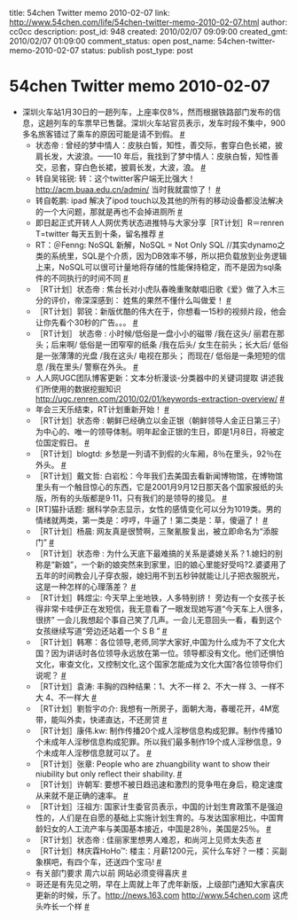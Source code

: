 title: 54chen Twitter memo 2010-02-07 
link: http://www.54chen.com/life/54chen-twitter-memo-2010-02-07.html
author: cc0cc
description: 
post_id: 948
created: 2010/02/07 09:09:00
created_gmt: 2010/02/07 01:09:00
comment_status: open
post_name: 54chen-twitter-memo-2010-02-07
status: publish
post_type: post

# 54chen Twitter memo 2010-02-07 

* 深圳火车站1月30日的一趟列车，上座率仅8%，然而根据铁路部门发布的信息，这趟列车的车票早已售罄。深圳火车站官员表示，发车时段不集中，900多名旅客错过了乘车的原因可能是请不到假。 [#](http://twitter.com/54chen/statuses/8489253655)
  * 状态帝 : 曾经的梦中情人：皮肤白皙，知性，善交际，套穿白色长裙，披肩长发，大波浪。——10 年后，我找到了梦中情人：皮肤白皙，知性善交，忌套，穿白色长裙，披肩长发，大波，浪。 [#](http://twitter.com/54chen/statuses/8489265051)
  * 转自吴铭锐: 转：这个twitter客户端无比强大！ <http://acm.buaa.edu.cn/admin/> 当时我就震惊了！ [#](http://twitter.com/54chen/statuses/8490916119)
  * 转自乾鹏: ipad 解决了ipod touch以及其他的所有的移动设备都没法解决的一个大问题，那就是再也不会掉进厕所 [#](http://twitter.com/54chen/statuses/8491346649)
  * 即日起正式开转人人网优秀状态进推特与大家分享［RT计划］R＝renren T=twitter 每天五到十条，留名推荐 [#](http://twitter.com/54chen/statuses/8491381525)
  * RT：＠Fenng: NoSQL 新解，NoSQL = Not Only SQL //其实dynamo之类的系统里，SQL是个介质，因为DB效率不够，所以把负载放到业务逻辑上来，NoSQL可以很可计量地将存储的性能保持稳定，而不是因为sql条件的不同执行的时间不同 [#](http://twitter.com/54chen/statuses/8492145646)
  * ［RT计划］状态帝 : 焦台长对小虎队春晚重聚献唱旧歌《爱》做了入木三分的评价，帝深深感到： 姓焦的果然不懂什么叫做爱！ [#](http://twitter.com/54chen/statuses/8492341022)
  * ［RT计划］郭锐：新版优酷的伟大在于，你想看一15秒的视频片段，他会让你先看个30秒的广告。。。 [#](http://twitter.com/54chen/statuses/8493912899)
  * ［RT计划］ 状态帝 : 小时候/低俗是一盘小小的磁带 /我在这头/ 丽君在那头；后来啊/ 低俗是一团窄窄的纸条 /我在后头/ 女生在前头；长大后/ 低俗是一张薄薄的光盘 /我在这头/ 电视在那头； 而现在/ 低俗是一条短短的信息 /我在里头/ 警察在外头。 [#](http://twitter.com/54chen/statuses/8493963700)
  * 人人网UGC团队博客更新：文本分析漫谈-分类器中的关键词提取 讲述我们所使用的数据挖掘知识 <http://ugc.renren.com/2010/02/01/keywords-extraction-overview/> [#](http://twitter.com/54chen/statuses/8494130852)
  * 年会三天乐结束，RT计划重新开始！ [#](http://twitter.com/54chen/statuses/8622700798)
  * ［RT计划］状态帝 : 朝鲜已经确立以金正银（朝鲜领导人金正日第三子）为中心的、唯一的领导体制。明年起金正银的生日，即是1月8日，将被定位国定假日。 [#](http://twitter.com/54chen/statuses/8622969687)
  * ［RT计划］blogtd: 乡愁是一列请不到假的火车厢，8％在里头，92％在外头。 [#](http://twitter.com/54chen/statuses/8622996415)
  * ［RT计划］戴文哲: 白岩松：今年我们去美国去看新闻博物馆，在博物馆里头有一个触目惊心的东西，它是2001月9月12日那天各个国家报纸的头版，所有的头版都是9·11，只有我们的是领导的接见。 [#](http://twitter.com/54chen/statuses/8625714464)
  * [RT]猫扑话题: 据科学杂志显示，女性的感情变化可以分为1019类。男的情绪就两类，第一类是：哼哼，牛逼了！第二类是：草，傻逼了！ [#](http://twitter.com/54chen/statuses/8659112204)
  * ［RT计划］杨晨: 网友真是很赞啊，三聚氰胺复出，被立即命名为“添胺门” [#](http://twitter.com/54chen/statuses/8659135234)
  * ［RT计划］状态帝 : 为什么天底下最难搞的关系是婆媳关系？1.媳妇的别称是“新娘”，一个新的娘突然来到家里，旧的娘心里能好受吗?2.婆婆用了五年的时间教会儿子穿衣服，媳妇用不到五秒钟就能让儿子把衣服脱光，这是一种怎样的心理落差？ [#](http://twitter.com/54chen/statuses/8659372207)
  * ［RT计划］韩煜尘: 今天早上坐地铁，人多特别挤！ 旁边有一个女孩子长得非常卡哇伊正在发短信，我无意看了一眼发现她写道“今天车上人很多，很挤” 一会儿我想起个事自己笑了几声。一会儿无意回头一看，看到这个女孩继续写道“旁边还站着一个 S B ” [#](http://twitter.com/54chen/statuses/8659575001)
  * ［RT计划］韩寒：各位领导,老师,同学大家好,中国为什么成为不了文化大国？因为讲话时各位领导永远放在第一位。领导都没有文化。他们还惧怕文化，审查文化，又控制文化,这个国家怎能成为文化大国?各位领导你们说呢？ [#](http://twitter.com/54chen/statuses/8660930532)
  * ［RT计划］袁涛: 丰胸的四种结果：1、大不一样 2、不大一样 3、一样不大 4、不一样大 [#](http://twitter.com/54chen/statuses/8660944839)
  * ［RT计划］劉哲宇の介: 我想有一所房子，面朝大海，春暖花开，4M宽带，能叫外卖，快递直达，不还房贷 [#](http://twitter.com/54chen/statuses/8662282045)
  * ［RT计划］康伟.kw: 制作传播20个成人淫秽信息构成犯罪。制作传播10个未成年人淫秽信息构成犯罪。所以我们最多制作19个成人淫秽信息，9个未成年人淫秽信息就可以了。 [#](http://twitter.com/54chen/statuses/8663112960)
  * ［RT计划］张章: People who are zhuangbility want to show their niubility but only reflect their shability. [#](http://twitter.com/54chen/statuses/8666086016)
  * ［RT计划］许朝军: 要想不被日趋迅速和激烈的竞争甩在身后，稳定速度从来就不是正确的速率。 [#](http://twitter.com/54chen/statuses/8666120207)
  * ［RT计划］汪祖方: 国家计生委官员表示，中国的计划生育政策不是强迫性的，人们是在自愿的基础上实施计划生育的。与发达国家相比，中国育龄妇女的人工流产率与美国基本接近，中国是28％，美国是25％。 [#](http://twitter.com/54chen/statuses/8666142199)
  * ［RT计划］状态帝 : 佳丽家里想男人难忍，和尚河上见师太失态 [#](http://twitter.com/54chen/statuses/8667355555)
  * ［RT计划］林庆霖HoHo™: 楼主：月薪1200元，买什么车好？一楼：买副象棋吧，有四个车，还送四个宝马! [#](http://twitter.com/54chen/statuses/8668496384)
  * 有关部门要求 周六以前 网站必须变得喜庆 [#](http://twitter.com/54chen/statuses/8670796438)
  * 哥还是有先见之明，早在上周就上年了虎年新版，上级部门通知大家喜庆更新的时候，乐了。http://news.163.com <http://www.54chen.com> 这虎头咋长一个样 [#](http://twitter.com/54chen/statuses/8671339408)